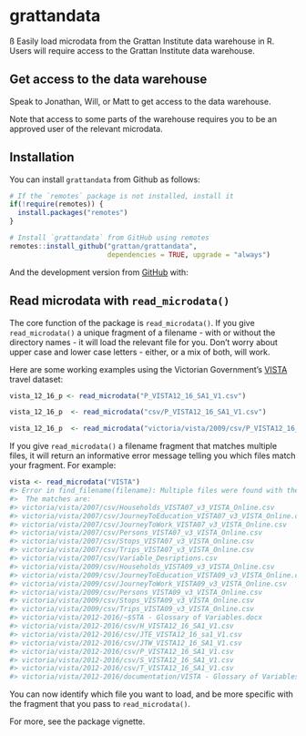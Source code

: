 
<!-- README.md is generated from README.Rmd. Please edit that file -->

# grattandata

ß Easily load microdata from the Grattan Institute data warehouse in R.
Users will require access to the Grattan Institute data warehouse.

## Get access to the data warehouse

Speak to Jonathan, Will, or Matt to get access to the data warehouse.

Note that access to some parts of the warehouse requires you to be an
approved user of the relevant microdata.

## Installation

You can install `grattandata` from Github as follows:

``` r
# If the `remotes` package is not installed, install it
if(!require(remotes)) {
  install.packages("remotes")
}

# Install `grattandata` from GitHub using remotes
remotes::install_github("grattan/grattandata",
                        dependencies = TRUE, upgrade = "always")
```

And the development version from [GitHub](https://github.com/) with:

## Read microdata with `read_microdata()`

The core function of the package is `read_microdata()`. If you give
`read_microdata()` a unique fragment of a filename - with or without the
directory names - it will load the relevant file for you. Don’t worry
about upper case and lower case letters - either, or a mix of both, will
work.

Here are some working examples using the Victorian Government’s
[VISTA](https://transport.vic.gov.au/about/data-and-research/vista)
travel dataset:

``` r
vista_12_16_p <- read_microdata("P_VISTA12_16_SA1_V1.csv")

vista_12_16_p  <- read_microdata("csv/P_VISTA12_16_SA1_V1.csv")

vista_12_16_p  <- read_microdata("victoria/vista/2009/csv/P_VISTA12_16_SA1_V1.csv")
```

If you give `read_microdata()` a filename fragment that matches multiple
files, it will return an informative error message telling you which
files match your fragment. For example:

``` r
vista <- read_microdata("VISTA")
#> Error in find_filename(filename): Multiple files were found with the filename VISTA.
#>  The matches are:
#> victoria/vista/2007/csv/Households_VISTA07_v3_VISTA_Online.csv
#> victoria/vista/2007/csv/JourneyToEducation_VISTA07_v3_VISTA_Online.csv
#> victoria/vista/2007/csv/JourneyToWork_VISTA07_v3_VISTA_Online.csv
#> victoria/vista/2007/csv/Persons_VISTA07_v3_VISTA_Online.csv
#> victoria/vista/2007/csv/Stops_VISTA07_v3_VISTA_Online.csv
#> victoria/vista/2007/csv/Trips_VISTA07_v3_VISTA_Online.csv
#> victoria/vista/2007/csv/Variable_Desriptions.csv
#> victoria/vista/2009/csv/Households_VISTA09_v3_VISTA_Online.csv
#> victoria/vista/2009/csv/JourneyToEducation_VISTA09_v3_VISTA_Online.csv
#> victoria/vista/2009/csv/JourneyToWork_VISTA09_v3_VISTA_Online.csv
#> victoria/vista/2009/csv/Persons_VISTA09_v3_VISTA_Online.csv
#> victoria/vista/2009/csv/Stops_VISTA09_v3_VISTA_Online.csv
#> victoria/vista/2009/csv/Trips_VISTA09_v3_VISTA_Online.csv
#> victoria/vista/2012-2016/~$STA - Glossary of Variables.docx
#> victoria/vista/2012-2016/csv/H_VISTA12_16_SA1_V1.csv
#> victoria/vista/2012-2016/csv/JTE_VISTA12_16_sa1_V1.csv
#> victoria/vista/2012-2016/csv/JTW_VISTA12_16_SA1_V1.csv
#> victoria/vista/2012-2016/csv/P_VISTA12_16_SA1_V1.csv
#> victoria/vista/2012-2016/csv/S_VISTA12_16_SA1_V1.csv
#> victoria/vista/2012-2016/csv/T_VISTA12_16_SA1_V1.csv
#> victoria/vista/2012-2016/documentation/VISTA - Glossary of Variables.docx
```

You can now identify which file you want to load, and be more specific
with the fragment that you pass to `read_microdata()`.

For more, see the package vignette.
